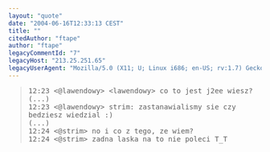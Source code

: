 ```yaml
---
layout: "quote"
date: "2004-06-16T12:33:13 CEST"
title: ""
citedAuthor: "ftape"
author: "ftape"
legacyCommentId: "7"
legacyHost: "213.25.251.65"
legacyUserAgent: "Mozilla/5.0 (X11; U; Linux i686; en-US; rv:1.7) Gecko/20040615 Firefox/0.9"
---
```



<blockquote><tt>12:23 &lt;@lawendowy&gt; &lt;lawendowy&gt; co to jest j2ee wiesz?<br>
(...)<br>
12:23 &lt;@lawendowy&gt; strim: zastanawialismy sie czy bedziesz wiedzial :)<br>
(...)<br>
12:24 &lt;@strim&gt; no i co z tego, ze wiem?<br>
12:24 &lt;@strim&gt; zadna laska na to nie poleci T_T</tt></blockquote>
